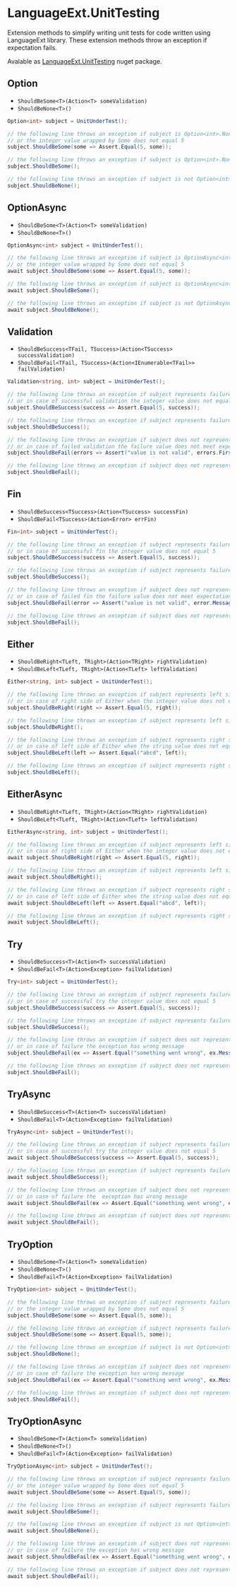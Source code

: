 # LanguageExt.UnitTesting
Extension methods to simplify writing unit tests for code written using LanguageExt library. These extension methods throw an exception if expectation fails.

Avalable as [LanguageExt.UnitTesting](https://www.nuget.org/packages/LanguageExt.UnitTesting/ "nuget package url") nuget package.

## Option
* ```ShouldBeSome<T>(Action<T> someValidation)```
* ```ShouldBeNone<T>()```
```C#
Option<int> subject = UnitUnderTest();

// the following line throws an exception if subject is Option<int>.None 
// or the integer value wrapped by Some does not equal 5
subject.ShouldBeSome(some => Assert.Equal(5, some));

// the following line throws an exception if subject is Option<int>.None 
subject.ShouldBeSome();

// the following line throws an exception if subject is not Option<int>.None
subject.ShouldBeNone();
```

## OptionAsync
* ```ShouldBeSome<T>(Action<T> someValidation)```
* ```ShouldBeNone<T>()```
```C#
OptionAsync<int> subject = UnitUnderTest();

// the following line throws an exception if subject is OptionAsync<int>.None 
// or the integer value wrapped by Some does not equal 5
await subject.ShouldBeSome(some => Assert.Equal(5, some));

// the following line throws an exception if subject is OptionAsync<int>.None 
await subject.ShouldBeSome();

// the following line throws an exception if subject is not OptionAsync<int>.None
await subject.ShouldBeNone();
```

## Validation
* ```ShouldBeSuccess<TFail, TSuccess>(Action<TSuccess> successValidation)```
* ```ShouldBeFail<TFail, TSuccess>(Action<IEnumerable<TFail>> failValidation)```
```C#
Validation<string, int> subject = UnitUnderTest();

// the following line throws an exception if subject represents failure
// or in case of successful validation the integer value does not equal 5
subject.ShouldBeSuccess(success => Assert.Equal(5, success));

// the following line throws an exception if subject represents failure
subject.ShouldBeSuccess();

// the following line throws an exception if subject does not represent failed validation
// or in case of failed validation the failure value does not meet expectation
subject.ShouldBeFail(errors => Assert("value is not valid", errors.First()));

// the following line throws an exception if subject does not represent failed validation
subject.ShouldBeFail();
```


## Fin
* ```ShouldBeSuccess<TSuccess>(Action<TSuccess> successFin)```
* ```ShouldBeFail<TSuccess>(Action<Error> errFin)```
```C#
Fin<int> subject = UnitUnderTest();

// the following line throws an exception if subject represents failure
// or in case of successful fin the integer value does not equal 5
subject.ShouldBeSuccess(success => Assert.Equal(5, success));

// the following line throws an exception if subject represents failure
subject.ShouldBeSuccess();

// the following line throws an exception if subject does not represent failure
// or in case of failed fin the failure value does not meet expectation
subject.ShouldBeFail(error => Assert("value is not valid", error.Message));

// the following line throws an exception if subject does not represent failed fin
subject.ShouldBeFail();
```

## Either
* ```ShouldBeRight<TLeft, TRight>(Action<TRight> rightValidation)```
* ```ShouldBeLeft<TLeft, TRight>(Action<TLeft> leftValidation)```
```C#
Either<string, int> subject = UnitUnderTest();

// the following line throws an exception if subject represents left side of Either
// or in case of right side of Either when the integer value does not equal 5
subject.ShouldBeRight(right => Assert.Equal(5, right));

// the following line throws an exception if subject represents left side of Either
subject.ShouldBeRight();

// the following line throws an exception if subject represents right side of Either
// or in case of left side of Either when the string value does not equal "abcd"
subject.ShouldBeLeft(left => Assert.Equal("abcd", left));

// the following line throws an exception if subject represents right side of Either
subject.ShouldBeLeft();
```


## EitherAsync
* ```ShouldBeRight<TLeft, TRight>(Action<TRight> rightValidation)```
* ```ShouldBeLeft<TLeft, TRight>(Action<TLeft> leftValidation)```
```C#
EitherAsync<string, int> subject = UnitUnderTest();

// the following line throws an exception if subject represents left side of Either
// or in case of right side of Either when the integer value does not equal 5
await subject.ShouldBeRight(right => Assert.Equal(5, right));

// the following line throws an exception if subject represents left side of Either
await subject.ShouldBeRight();

// the following line throws an exception if subject represents right side of Either
// or in case of left side of Either when the string value does not equal "abcd"
await subject.ShouldBeLeft(left => Assert.Equal("abcd", left));

// the following line throws an exception if subject represents right side of Either
await subject.ShouldBeLeft();
```

## Try
* ```ShouldBeSuccess<T>(Action<T> successValidation)```
* ```ShouldBeFail<T>(Action<Exception> failValidation)```
```C#
Try<int> subject = UnitUnderTest();

// the following line throws an exception if subject represents failure
// or in case of successful try the integer value does not equal 5
subject.ShouldBeSuccess(success => Assert.Equal(5, success));

// the following line throws an exception if subject represents failure
subject.ShouldBeSuccess();

// the following line throws an exception if subject does not represent failure
// or in case of failure the exception has wrong message
subject.ShouldBeFail(ex => Assert.Equal("something went wrong", ex.Message));

// the following line throws an exception if subject does not represent failure
subject.ShouldBeFail();
```

## TryAsync
* ```ShouldBeSuccess<T>(Action<T> successValidation)```
* ```ShouldBeFail<T>(Action<Exception> failValidation)```
```C#
TryAsync<int> subject = UnitUnderTest();

// the following line throws an exception if subject represents failure
// or in case of successful try the integer value does not equal 5
await subject.ShouldBeSuccess(success => Assert.Equal(5, success));

// the following line throws an exception if subject represents failure
await subject.ShouldBeSuccess();

// the following line throws an exception if subject does not represent failure
// or in case of failure the  exception has wrong message
await subject.ShouldBeFail(ex => Assert.Equal("something went wrong", ex.Message));

// the following line throws an exception if subject does not represent failure
await subject.ShouldBeFail();
```

## TryOption
* ```ShouldBeSome<T>(Action<T> someValidation)```
* ```ShouldBeNone<T>()```
* ```ShouldBeFail<T>(Action<Exception> failValidation)```
```C#
TryOption<int> subject = UnitUnderTest();

// the following line throws an exception if subject represents failure or Option<T>.None
// or the integer value wrapped by Some does not equal 5
subject.ShouldBeSome(some => Assert.Equal(5, some));

// the following line throws an exception if subject represents failure or Option<T>.None
subject.ShouldBeSome(some => Assert.Equal(5, some));

// the following line throws an exception if subject is not Option<int>.None
subject.ShouldBeNone();

// the following line throws an exception if subject does not represent failure
// or in case of failure the exception has wrong message
subject.ShouldBeFail(ex => Assert.Equal("something went wrong", ex.Message));

// the following line throws an exception if subject does not represent failure
subject.ShouldBeFail();
```

## TryOptionAsync
* ```ShouldBeSome<T>(Action<T> someValidation)```
* ```ShouldBeNone<T>()```
* ```ShouldBeFail<T>(Action<Exception> failValidation)```
```C#
TryOptionAsync<int> subject = UnitUnderTest();

// the following line throws an exception if subject represents failure or Option<T>.None
// or the integer value wrapped by Some does not equal 5
await subject.ShouldBeSome(some => Assert.Equal(5, some));

// the following line throws an exception if subject represents failure or Option<T>.None
await subject.ShouldBeSome();

// the following line throws an exception if subject is not Option<int>.None
await subject.ShouldBeNone();

// the following line throws an exception if subject does not represent failure
// or in case of failure the exception has wrong message
await subject.ShouldBeFail(ex => Assert.Equal("something went wrong", ex.Message));

// the following line throws an exception if subject does not represent failure
await subject.ShouldBeFail();
```
